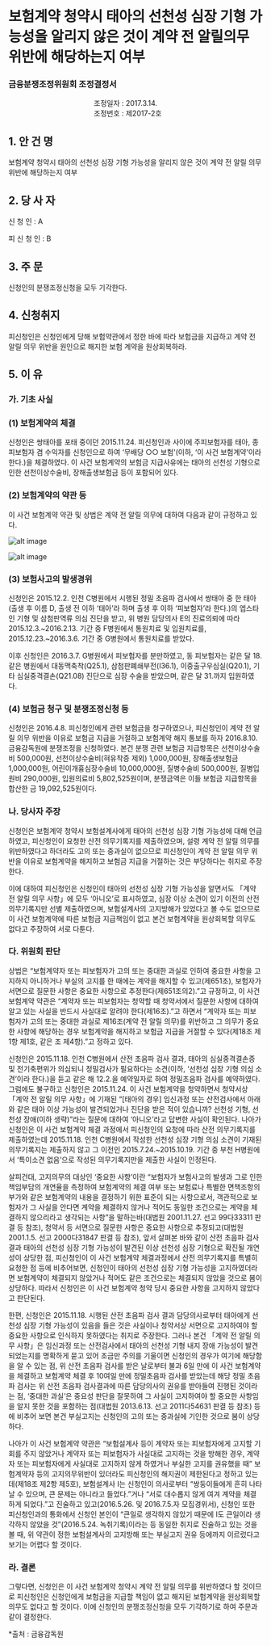 # 보험계약 청약시 태아의 선천성 심장 기형 가능성을 알리지 않은 것이 계약 전 알릴의무 위반에 해당하는지 여부

### 금융분쟁조정위원회 조정결정서

&nbsp;&nbsp;&nbsp;&nbsp;&nbsp;&nbsp;&nbsp;&nbsp;&nbsp;&nbsp; &nbsp;&nbsp;&nbsp;&nbsp;&nbsp;&nbsp;&nbsp;&nbsp;&nbsp;&nbsp; &nbsp;&nbsp;&nbsp;&nbsp;&nbsp;&nbsp;&nbsp;&nbsp;&nbsp;&nbsp; &nbsp;&nbsp;&nbsp;&nbsp;&nbsp;&nbsp;&nbsp;&nbsp;&nbsp;&nbsp;조정일자 : 2017.3.14.<br>&nbsp;&nbsp;&nbsp;&nbsp;&nbsp;&nbsp;&nbsp;&nbsp;&nbsp;&nbsp; &nbsp;&nbsp;&nbsp;&nbsp;&nbsp;&nbsp;&nbsp;&nbsp;&nbsp;&nbsp; &nbsp;&nbsp;&nbsp;&nbsp;&nbsp;&nbsp;&nbsp;&nbsp;&nbsp;&nbsp; &nbsp;&nbsp;&nbsp;&nbsp;&nbsp;&nbsp;&nbsp;&nbsp;&nbsp;&nbsp;조정번호 : 제2017-2호 

## 1. 안   건   명	      	
보험계약 청약시 태아의 선천성 심장 기형 가능성을 알리지 않은 것이 계약 전 알릴 의무 위반에 해당하는지 여부

## 2. 당 사 자 
신 청 인  :  A
              
피 신 청 인  :  B
	

## 3. 주    문	
신청인의 분쟁조정신청을 모두 기각한다.



## 4. 신청취지
피신청인은 신청인에게 당해 보험약관에서 정한 바에 따라 보험금을 지급하고 계약 전 알릴 의무 위반을 원인으로 해지한 보험 계약을 원상회복하라.


## 5. 이   유 

### 가. 기초 사실
### (1) 보험계약의 체결  

신청인은 쌍태아를 포태 중이던 2015.11.24. 피신청인과 사이에 주피보험자를 태아, 종피보험자 겸 수익자를 신청인으로 하여 ‘무배당 ○○ 보험'(이하, ‘이 사건 보험계약’이라 한다.)을 체결하였다. 이 사건 보험계약의 보험금 지급사유에는 태아의 선천성 기형으로 인한 선천이상수술비, 장해출생보험금 등이 포함되어 있다.

### (2) 보험계약의 약관 등

이 사건 보험계약 약관 및 상법은 계약 전 알릴 의무에 대하여 다음과 같이 규정하고 있다. 

![alt image](https://raw.githubusercontent.com/aijinet/bodoc-claim-contents/master/contents/images/162_1.PNG)

![alt image](https://raw.githubusercontent.com/aijinet/bodoc-claim-contents/master/contents/images/162_2.PNG)
 <!--   
 <무배당 ○○보험 보통약관>

 **제16조(계약 전 알릴 의무)** 계약자 또는 피보험자는 청약할 때(진단계약의 경우에는 건강진단할 때를 말합니다) 청약서에서 질문한 사항에 대하여 알고 있는 사실을 반드시 사실대로 알려야(이하 ‘계약 전 알릴 의무’라 하며, 상법상 ‘고지의무’와 같습니다) 합니다. (단서 생략)


 **제18조(알릴 의무 위반의 효과)** ① 회사는 다음 각 호와 같은 사실이 있을 경우에는 손해의 발생 여부에 관계없이 이 계약을 해지할 수 있습니다.
  
1.계약자 또는 피보험자가 고의 또는 중대한 과실로 제16조(계약 전 알릴 의무)를 위반하고 그 의무가 중요한 사항에 해당하는 경우
 
 ② 제1항 제1호의 경우에도 불구하고 다음 중 하나에 해당하는 경우에는 회사는 계약을 해지할 수 없습니다.

1∼4. (생략)

5. 보험설계사 등이 계약자 또는 피보험자에게 고지할 기회를 주지 않았거나 계약자 또는 피보험자가 사실대로 고지하는 것을 방해한 경우, 계약자 또는 피보험자에게 사실대로 고지하지 않게 하였거나 부실한 고지를 권유했을 때. 다만, 보험설계사 등의 행위가 없었다 하더라도 계약자 또는 피보험자가 사실대로 고지하지 않거나 부실한 고지를 했다고 인정되는 경우에는 계약을 해지할 수 있습니다.

④ 제1항 제1호에 의한 계약의 해지가 보험금 지급사유 발생 후에 이루어진 경우에 회사는 보험금을 지급하지 않으며, 계약 전 알릴 의무 위반사실 뿐만 아니라 계약 전 알릴 의무사항이 중요한 사항에 해당되는 사유를 “반대증거가 있는 경우 이의를 제기할 수 있습니다.”라는 문구와 함께 계약자에게 서면 등으로 알려 드립니다.

**<상법>** 

**제651조(고지의무위반으로 인한 계약해지)** 보험계약당시에 보험계약자 또는 피보험자가 고의 또는 중대한 과실로 인하여 중요한 사항을 고지하지 아니하거나 부실의 고지를 한 때에는 보험자는 그 사실을 안 날로부터 1월내에, 계약을 체결한 날로부터 3년내에 한하여 계약을 해지할 수 있다. 그러나 보험자가 계약당시에 그 사실을 알았거나 중대한 과실로 인하여 알지 못한 때에는 그러하지 아니하다.
 
**제651조의 2(서면에 의한 질문의 효력)** 보험자가 서면으로 질문한 사항은 중요한 사항으로 추정한다.

**제655조(계약해지와 보험금청구권)** 보험사고가 발생한 후라도 보험자가 제650조, 제651조, 제652조 및 제653조에 따라 계약을 해지하였을 때에는 보험금을 지급할 책임이 없고 이미 지급한 보험금의 반환을 청구할 수 있다. 다만, 고지의무(告知義務)를 위반한 사실 또는 위험이 현저하게 변경되거나 증가된 사실이 보험사고 발생에 영향을 미치지 아니하였음이 증명된 경우에는 보험금을 지급할 책임이 있다.  
-->

### (3) 보험사고의 발생경위 

신청인은 2015.12.2. 인천 C병원에서 시행된 정밀 초음파 검사에서 쌍태아 중 한 태아(출생 후 이름 D, 출생 전 이하 ‘태아’라 하며 출생 후 이하 ‘피보험자’라 한다.)의 엡스타인 기형 및 삼첨판역류 의심 진단을 받고, 위 병원 담당의사 E의 진료의뢰에 따라 2015.12.3.~2016.2.13. 기간 중 F병원에서 통원치료 및 입원치료를, 2015.12.23.~2016.3.6. 기간 중 G병원에서 통원치료를 받았다. 

이후 신청인은 2016.3.7. G병원에서 피보험자를 분만하였고, 동 피보험자는 같은 달 18. 같은 병원에서 대동맥축착(Q25.1), 삼첨판폐쇄부전(I36.1), 이중출구우심실(Q20.1), 기타 심실중격결손(Q21.08) 진단으로 심장 수술을 받았으며, 같은 달 31.까지 입원하였다.

### (4) 보험금 청구 및 분쟁조정신청 등

신청인은 2016.4.8. 피신청인에게 관련 보험금을 청구하였으나, 피신청인이 계약 전 알릴 의무 위반을 이유로 보험금 지급을 거절하고 보험계약 해지 통보를 하자 2016.8.10. 금융감독원에 분쟁조정을 신청하였다. 본건 분쟁 관련 보험금 지급항목은 선천이상수술비 500,000원, 선천이상수술비(혀유착증 제외) 1,000,000원, 장해출생보험금 1,000,000원, 어린이개흉심장수술비 10,000,000원, 질병수술비 500,000원, 질병입원비 290,000원, 입원의료비 5,802,525원이며, 분쟁금액은 이들 보험금 지급항목을 합산한 금 19,092,525원이다.

### 나. 당사자 주장

신청인은 보험계약 청약시 보험설계사에게 태아의 선천성 심장 기형 가능성에 대해 언급하였고, 피신청인이 요청한 산전 의무기록지를 제출하였으며, 설령 계약 전 알릴 의무를 위반하였다고 하더라도 고의 또는 중과실이 없으므로 피신청인이 계약 전 알릴 의무 위반을 이유로 보험계약을 해지하고 보험금 지급을 거절하는 것은 부당하다는 취지로 주장한다. 

이에 대하여 피신청인은 신청인이 태아의 선천성 심장 기형 가능성을 알면서도 「계약 전 알릴 의무 사항」에  모두 ‘아니오’로 표시하였고, 심장 이상 소견이 있기 이전의 산전 의무기록지만 선별 제출하였으며, 보험설계사의 고지방해가 있었다고 볼 수도 없으므로 이 사건 보험계약에 따른 보험금 지급책임이 없고 본건 보험계약을 원상회복할 의무도 없다고 주장하여 서로 다툰다. 

### 다. 위원회 판단

상법은 “보험계약자 또는 피보험자가 고의 또는 중대한 과실로 인하여 중요한 사항을 고지하지 아니하거나 부실의 고지를 한 때에는 계약을 해지할 수 있고(제651조), 보험자가 서면으로 질문한 사항은 중요한 사항으로 추정한다(제651조의2).”고 규정하고, 이 사건 보험계약 약관은 “계약자 또는 피보험자는 청약할 때 청약서에서 질문한 사항에 대하여 알고 있는 사실을 반드시 사실대로 알려야 한다(제16조).”고 하면서 “계약자 또는 피보험자가 고의 또는 중대한 과실로 제16조(계약 전 알릴 의무)를 위반하고 그 의무가 중요한 사항에 해당하는 경우 보험계약을 해지하고 보험금 지급을 거절할 수 있다(제18조 제1항 제1호, 같은 조 제4항).”고 정하고 있다.

신청인은 2015.11.18. 인천 C병원에서 산전 초음파 검사 결과, 태아의 심실중격결손증 및 전기축편위가 의심되니 정밀검사가 필요하다는 소견(이하, ‘선천성 심장 기형 의심 소견’이라 한다.)을 듣고 같은 해 12.2.을 예약일자로 하여 정밀초음파 검사를 예약하였다. 그럼에도 불구하고 신청인은 2015.11.24. 이 사건 보험계약을 청약하면서 청약서상 「계약 전 알릴 의무 사항」에 기재된 “[태아의 경우] 임신과정 또는 산전검사에서 아래와 같은 태아 이상 가능성이 발견되었거나 진단을 받은 적이 있습니까? 선천성 기형, 선천성 장애(이하 생략)”라는 질문에 대하여 ‘아니오’라고 답변한 사실이 확인된다. 나아가 신청인은 이 사건 보험계약 체결 과정에서 피신청인의 요청에 따라 산전 의무기록지를 제출하였는데 2015.11.18. 인천 C병원에서 작성한 선천성 심장 기형 의심 소견이 기재된 의무기록지는 제출하지 않고 그 이전인 2015.7.24.~2015.10.19. 기간 중 부천 H병원에서 ‘특이소견 없음’으로 작성된 의무기록지만을 제출한 사실이 인정된다.

살피건대, 고지의무의 대상인 ‘중요한 사항’이란 “보험자가 보험사고의 발생과 그로 인한 책임부담의 개연율을 측정하여 보험계약의 체결 여부 또는 보험료나 특별한 면책조항의 부가와 같은 보험계약의 내용을 결정하기 위한 표준이 되는 사항으로서, 객관적으로 보험자가 그 사실을 안다면 계약을 체결하지 않거나 적어도 동일한 조건으로는 계약을 체결하지 않으리라고 생각되는 사항”을 말하는바(대법원 2001.11.27. 선고 99다33311 판결 등 참조), 청약서 등 서면으로 질문한 사항은 중요한 사항으로 추정되고(대법원 2001.1.5. 선고 2000다31847 판결 등 참조), 앞서 살펴본 바와 같이 산전 초음파 검사 결과 태아의 선천성 심장 기형 가능성이 발견된 이상 선천성 심장 기형으로 확진될 개연성이 상당한 점, 피신청인이 이 사건 보험계약 체결과정에서 산전 의무기록지를 특별히 요청한 점 등에 비추어보면, 신청인이 태아의 선천성 심장 기형 가능성을 고지하였더라면 보험계약이 체결되지 않았거나 적어도 같은 조건으로는 체결되지 않았을 것으로 봄이 상당하다. 따라서 신청인은 이 사건 보험계약 청약 당시 중요한 사항을 고지하지 않았다고 판단된다. 

한편, 신청인은 2015.11.18. 시행된 산전 초음파 검사 결과 담당의사로부터 태아에게 선천성 심장 기형 가능성이 있음을 들은 것은 사실이나 청약서상 서면으로 고지하여야 할 중요한 사항으로 인식하지 못하였다는 취지로 주장한다. 그러나 본건 「계약 전 알릴 의무 사항」은 임신과정 또는 산전검사에서 태아의 선천성 기형 내지 장애 가능성이 발견되었는지를 명확하게 묻고 있어 조금만 주의를 기울이면 신청인의 경우가 여기에 해당함을 알 수 있는 점, 위 산전 초음파 검사를 받은 날로부터 불과 6일 만에 이 사건 보험계약을 체결하고 보험계약 체결 후 10여일 만에 정밀초음파 검사를 받았는데 해당 정밀 초음파 검사는 위 산전 초음파 검사결과에 따른 담당의사의 권유를 받아들여 진행된 것이라는 점, ‘중대한 과실’은 중요성 판단을 잘못하여 그 사실이 고지하여야 할 중요한 사항임을 알지 못한 것을 포함하는 점(대법원 2013.6.13. 선고 2011다54631 판결 등 참조) 등에 비추어 보면 본건 부실고지는 신청인의 고의 또는 중과실에 기인한 것으로 봄이 상당하다.

나아가 이 사건 보험계약 약관은 “보험설계사 등이 계약자 또는 피보험자에게 고지할 기회를 주지 않았거나 계약자 또는 피보험자가 사실대로 고지하는 것을 방해한 경우, 계약자 또는 피보험자에게 사실대로 고지하지 않게 하였거나 부실한 고지를 권유했을 때” 보험계약자 등의 고지의무위반이 있더라도 피신청인의 해지권이 제한된다고 정하고 있는데(제18조 제2항 제5호), 보험설계사 I는 신청인이 의사로부터 “쌍둥이들에게 흔히 나타날 수 있으며, 큰 문제는 아니라고 들었다.”거나 “서로 대수롭지 않게 여겨 계약을 체결하게 되었다.”고 진술하고 있고(2016.5.26. 및 2016.7.5.자 모집경위서), 신청인 또한 피신청인과의 통화에서 신청인 본인이 “큰일로 생각하지 않았기 때문에 I도 큰일이라 생각하지 않았을 것”(2016.5.24. 녹취기록)이라는 등 동일한 취지로 진술하고 있는 것을 볼 때, 위 약관이 정한 보험설계사의 고지방해 또는 부실고지 권유 등에까지 이르렀다고 보기는 어렵다 할 것이다.

### 라. 결론

그렇다면, 신청인은 이 사건 보험계약 청약시 계약 전 알릴 의무를 위반하였다 할 것이므로 피신청인은 신청인에게 보험금을 지급할 책임이 없고 해지된 보험계약을 원상회복할 의무도 없다고 할 것이다. 이에 신청인의 분쟁조정신청을 모두 기각하기로 하여 주문과 같이 결정한다.


*출처 : 금융감독원
